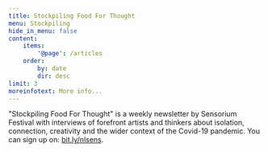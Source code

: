 ```yaml
---
title: Stockpiling Food For Thought
menu: Stockpiling
hide_in_menu: false
content:
    items:
        '@page': /articles
    order:
        by: date
        dir: desc
limit: 3
moreinfotext: More info...
---
```


"Stockpiling Food For Thought" is a weekly newsletter by Sensorium Festival with interviews of forefront artists and thinkers about isolation, connection, creativity and the wider context of the Covid-19 pandemic. You can sign up on: [bit.ly/nlsens](https://bit.ly/nlsens).


